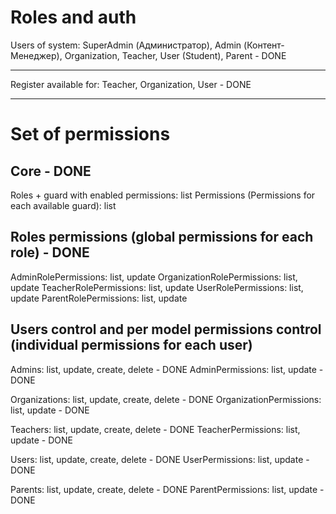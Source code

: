 # Roles and auth

Users of system: SuperAdmin (Администратор), Admin (Контент-Менеджер), Organization, Teacher, User (Student), Parent - DONE
________________
Register available for: Teacher, Organization, User - DONE
________________

# Set of permissions

## Core - DONE
Roles + guard with enabled permissions: list
Permissions (Permissions for each available guard): list

## Roles permissions (global permissions for each role) - DONE
AdminRolePermissions: list, update
OrganizationRolePermissions: list, update
TeacherRolePermissions: list, update
UserRolePermissions: list, update
ParentRolePermissions: list, update

## Users control and per model permissions control (individual permissions for each user)
Admins: list, update, create, delete - DONE
AdminPermissions: list, update - DONE

Organizations: list, update, create, delete - DONE
OrganizationPermissions: list, update - DONE

Teachers: list, update, create, delete - DONE
TeacherPermissions: list, update - DONE

Users: list, update, create, delete - DONE
UserPermissions: list, update - DONE

Parents: list, update, create, delete - DONE
ParentPermissions: list, update - DONE


